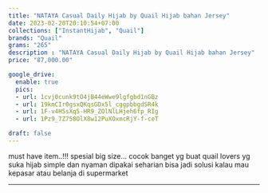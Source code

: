 ```yaml
---
title: "NATAYA Casual Daily Hijab by Quail Hijab bahan Jersey"
date: 2023-02-20T20:10:54+07:00
collections: ["InstantHijab", "Quail"]
brands: "Quail"
grams: "265"
description : "NATAYA Casual Daily Hijab by Quail Hijab bahan Jersey"
price: "87,000.00"

google_drive:
  enable: true
  pics:
  - url: 1cvj0cunk9tO4jB44eWwe9lgfgbd1nGBz
  - url: 19kmCIr0gsxQKqsGDx5l_cggpbbgdSR4k
  - url: 1F-v4H5sXq5-HR9_ZOlNlLHjeh6fp_RIg
  - url: 1Pz9_7Z758OlX8w12PuXOxmcRjY-f-ceT

draft: false
---
```


must have item..!!!  spesial big size... cocok banget yg buat quail lovers yg suka hijab simple dan nyaman dipakai seharian 
bisa jadi solusi kalau mau kepasar  atau  belanja di supermarket

---    
 
